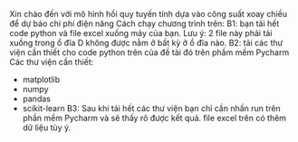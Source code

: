 Xin chào đến với mô hình hồi quy tuyến tính dựa vào công suất xoay chiều để dự báo chí phí điện năng 
Cách chạy chương trình trên:
B1: bạn tải hết code python và file excel xuống máy của bạn. 
Lưu ý: 2 file này phải tải xuồng trong ổ đĩa D không được nằm ở bất kỳ ở ổ đĩa nào. 
B2: tải các thư viện cần thiết cho code python trên của đề tài đó trên phầm mềm Pycharm 
Các thư viện cần thiết: 
- matplotlib
- numpy
- pandas
- scikit-learn
B3: Sau khi tải hết các thư viện bạn chỉ cần nhấn run trên phần mềm Pycharm và sẽ thấy rõ được kết quả.
file excel trên có thêm dữ liệu tùy ý. 
